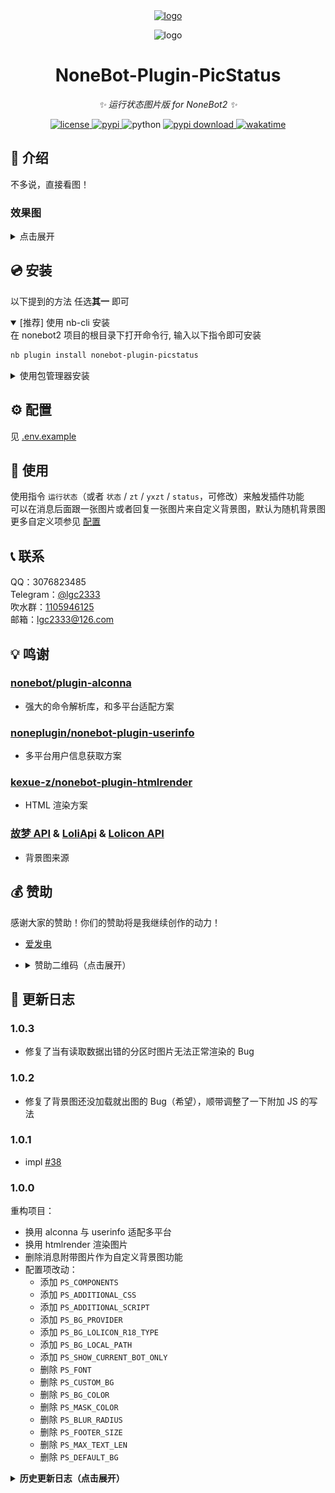 <!-- markdownlint-disable MD033 MD036 MD041 -->

<div align="center">
  <a href="https://v2.nonebot.dev/store">
    <img src="https://raw.githubusercontent.com/A-kirami/nonebot-plugin-template/resources/nbp_logo.png" width="180" height="180" alt="logo">
  </a>
  <br>
  <p>
    <img src="https://raw.githubusercontent.com/A-kirami/nonebot-plugin-template/resources/NoneBotPlugin.svg" width="240" alt="logo">
  </p>
</div>

<div align="center">

# NoneBot-Plugin-PicStatus

_✨ 运行状态图片版 for NoneBot2 ✨_

<a href="./LICENSE">
  <img src="https://img.shields.io/github/license/lgc2333/nonebot-plugin-picstatus.svg" alt="license">
</a>
<a href="https://pypi.python.org/pypi/nonebot-plugin-picstatus">
  <img src="https://img.shields.io/pypi/v/nonebot-plugin-picstatus.svg" alt="pypi">
</a>
<img src="https://img.shields.io/badge/python-3.9+-blue.svg" alt="python">
<a href="https://pypi.python.org/pypi/nonebot-plugin-picstatus">
  <img src="https://img.shields.io/pypi/dm/nonebot-plugin-picstatus" alt="pypi download">
</a>
<a href="https://wakatime.com/badge/user/b61b0f9a-f40b-4c82-bc51-0a75c67bfccf/project/bfec6993-aa9e-42fb-9f3e-53a5d4739373">
  <img src="https://wakatime.com/badge/user/b61b0f9a-f40b-4c82-bc51-0a75c67bfccf/project/bfec6993-aa9e-42fb-9f3e-53a5d4739373.svg" alt="wakatime">
</a>

</div>

## 📖 介绍

不多说，直接看图！

### 效果图

<details>
  <summary>点击展开</summary>

![example](https://raw.githubusercontent.com/lgc-NB2Dev/readme/main/picstatus/example1.jpg)
![example](https://raw.githubusercontent.com/lgc-NB2Dev/readme/main/picstatus/example2.jpg)

</details>

## 💿 安装

以下提到的方法 任选**其一** 即可

<details open>
<summary>[推荐] 使用 nb-cli 安装</summary>
在 nonebot2 项目的根目录下打开命令行, 输入以下指令即可安装

```bash
nb plugin install nonebot-plugin-picstatus
```

</details>

<details>
<summary>使用包管理器安装</summary>
在 nonebot2 项目的插件目录下, 打开命令行, 根据你使用的包管理器, 输入相应的安装命令

<details>
<summary>pip</summary>

```bash
pip install nonebot-plugin-picstatus
```

</details>
<details>
<summary>pdm</summary>

```bash
pdm add nonebot-plugin-picstatus
```

</details>
<details>
<summary>poetry</summary>

```bash
poetry add nonebot-plugin-picstatus
```

</details>
<details>
<summary>conda</summary>

```bash
conda install nonebot-plugin-picstatus
```

</details>

打开 nonebot2 项目根目录下的 `pyproject.toml` 文件, 在 `[tool.nonebot]` 部分的 `plugins` 项里追加写入

```toml
[tool.nonebot]
plugins = [
    # ...
    "nonebot_plugin_picstatus"
]
```

</details>

## ⚙️ 配置

见 [.env.example](https://github.com/lgc2333/nonebot-plugin-picstatus/blob/master/.env.example)

## 🎉 使用

使用指令 `运行状态`（或者 `状态` / `zt` / `yxzt` / `status`，可修改）来触发插件功能  
可以在消息后面跟一张图片或者回复一张图片来自定义背景图，默认为随机背景图  
更多自定义项参见 [配置](#️-配置)

## 📞 联系

QQ：3076823485  
Telegram：[@lgc2333](https://t.me/lgc2333)  
吹水群：[1105946125](https://jq.qq.com/?_wv=1027&k=Z3n1MpEp)  
邮箱：<lgc2333@126.com>

## 💡 鸣谢

### [nonebot/plugin-alconna](https://github.com/nonebot/plugin-alconna)

- 强大的命令解析库，和多平台适配方案

### [noneplugin/nonebot-plugin-userinfo](https://github.com/noneplugin/nonebot-plugin-userinfo)

- 多平台用户信息获取方案

### [kexue-z/nonebot-plugin-htmlrender](https://github.com/kexue-z/nonebot-plugin-htmlrender)

- HTML 渲染方案

### [故梦 API](https://api.gumengya.com) & [LoliApi](https://docs.loliapi.com/) & [Lolicon API](https://api.lolicon.app/)

- 背景图来源

## 💰 赞助

感谢大家的赞助！你们的赞助将是我继续创作的动力！

- [爱发电](https://afdian.net/@lgc2333)
- <details>
    <summary>赞助二维码（点击展开）</summary>

  ![讨饭](https://raw.githubusercontent.com/lgc2333/ShigureBotMenu/master/src/imgs/sponsor.png)

  </details>

## 📝 更新日志

### 1.0.3

- 修复了当有读取数据出错的分区时图片无法正常渲染的 Bug

### 1.0.2

- 修复了背景图还没加载就出图的 Bug（希望），顺带调整了一下附加 JS 的写法

### 1.0.1

- impl [#38](https://github.com/lgc-NB2Dev/nonebot-plugin-picstatus/issues/38)

### 1.0.0

重构项目：

- 换用 alconna 与 userinfo 适配多平台
- 换用 htmlrender 渲染图片
- 删除消息附带图片作为自定义背景图功能
- 配置项改动：
  - 添加 `PS_COMPONENTS`
  - 添加 `PS_ADDITIONAL_CSS`
  - 添加 `PS_ADDITIONAL_SCRIPT`
  - 添加 `PS_BG_PROVIDER`
  - 添加 `PS_BG_LOLICON_R18_TYPE`
  - 添加 `PS_BG_LOCAL_PATH`
  - 添加 `PS_SHOW_CURRENT_BOT_ONLY`
  - 删除 `PS_FONT`
  - 删除 `PS_CUSTOM_BG`
  - 删除 `PS_BG_COLOR`
  - 删除 `PS_MASK_COLOR`
  - 删除 `PS_BLUR_RADIUS`
  - 删除 `PS_FOOTER_SIZE`
  - 删除 `PS_MAX_TEXT_LEN`
  - 删除 `PS_DEFAULT_BG`

<details>
<summary><strong>历史更新日志（点击展开）</strong></summary>

### 0.5.7

- 修复 Bot 刚连接时收发数为未知的问题

### 0.5.6

- 修复 Bot 连接时间与收发数显示不正确的问题

### 0.5.5

- 一些不影响使用的小更改
- 添加配置项 `PS_DEFAULT_AVATAR`、`PS_DEFAULT_BG`、`PS_COMMAND`

### 0.5.4

- 针对性修复 Shamrock 获取状态信息报错的问题 ([#34](https://github.com/lgc-NB2Dev/nonebot-plugin-picstatus/issues/34))

### 0.5.3

- 修改了读取 Linux 发行版名称与版本的方式

### 0.5.2

- 修正读取分区信息错误时的提示信息 \([#33](https://github.com/lgc-NB2Dev/nonebot-plugin-picstatus/issues/33)\)

### 0.5.1

- 使用 SAA 向 Telegram 平台发送消息

### 0.5.0

- 先获取状态信息再进行画图，可以获取到更精准的状态信息
- 添加进程占用信息的展示
- 测试网站结果状态码后面会带上 `reason`，如 `200 OK` / `404 Not Found`
- 添加了一些配置项（`PS_SORT_PARTS`, `PS_SORT_PARTS_REVERSE`, `PS_SORT_DISK_IOS`, `PS_SORT_NETS`, `PS_SORT_SITES`, `PS_PROC_LEN`, `PS_IGNORE_PROCS`, `PS_PROC_SORT_BY`, `PS_PROC_CPU_MAX_100P`, `PS_REPLY_TARGET`, `PS_TG_MAX_FILE_SIZE`）

### 0.4.2

- 添加配置项 `PS_REQ_TIMEOUT` ([#25](https://github.com/lgc-NB2Dev/nonebot-plugin-picstatus/issues/25))

### 0.4.1

- 现在默认使用 `pil_utils` 自动选择系统内支持中文的字体，删除插件内置字体
- 使用 `pil_utils` 写 Bot 昵称，可以显示 Emoji 等特殊字符
- 测试网站出错时不会往日志里甩错误堆栈了

### 0.4.0

- 使用 [nonebot-plugin-send-anything-anywhere](https://github.com/felinae98/nonebot-plugin-send-anything-anywhere) 兼容多平台发送，并对 OneBot V11 和 Telegram 做了特殊兼容
- 将状态图片保存为 `jpg` 格式，缩减体积
- 测试网站现在按照配置文件中的顺序排序
- 随机图来源换回 [故梦 API](https://api.gumengya.com)
- `aiohttp` 与 `aiofiles` 换成了 `httpx` 与 `anyio`

### 0.3.3

- 修了点 bug
- 新配置 `PS_MAX_TEXT_LEN`

### 0.3.2

- 只有当 `nickname` 配置项填写后，插件才会使用该项作为图片中 Bot 的显示名称

### 0.3.1

- 修复一处 Py 3.10 以下无法正常运行的代码

### 0.3.0

配置项更新详见 [配置](#️-配置)

- 更新配置项 `PS_TEST_SITES` `PS_TEST_TIMEOUT`
- 修复`PS_NEED_AT`配置无效的 bug
- 现在只有命令完全匹配时才会触发

### 0.2.5

- 更新配置项 `PS_FOOTER_SIZE`

### 0.2.4

- 支持自定义默认背景图
- 一些配置项类型更改（不影响原先配置）

### 0.2.3

- 尝试修复磁盘列表的潜在 bug

### 0.2.2

此版本在图片脚注中显示的版本还是`0.2.1`，抱歉，我大意了没有改版本号

- 添加配置项`PS_IGNORE_NO_IO_DISK`用于忽略 IO 为 0B/s 的磁盘
- 添加配置项`PS_IGNORE_0B_NET`用于忽略上下行都为 0B/s 的网卡
- 添加触发指令`zt` `yxzt` `status`
- 获取信息收发量兼容旧版 GoCQ ，即使获取失败也不会报错而显示`未知`
- 将忽略 IO 统计磁盘名独立出一个配置项`PS_IGNORE_DISK_IOS`
- 忽略 磁盘容量盘符/IO 统计磁盘名/网卡名称 改为匹配正则表达式
- 配置项`PS_IGNORE_NETS`添加默认值`["^lo$", "^Loopback"]`
- 修复空闲内存显示错误的问题

### 0.2.1

- 尝试修复`type object is not subscriptable`报错

### 0.2.0

- 新增磁盘 IO、网络 IO 状态显示
- SWAP 大小为 0 时占用率将会显示`未部署`而不是`0%`
- CPU 等占用下方灰色字排板更改
- 获取失败的磁盘分区占用率修改为`未知%`
- 图片下方脚注修改为居中文本，字号调小，优化显示的系统信息
- 修改随机背景图 API 为[故梦 API 随机二次元壁纸](https://api.gmit.vip)
- 现在会分 QQ 记录 Bot 连接时间（不同的 QQ 连接同一个 NoneBot 显示的连接时间将不同）
- 背景图增加遮罩，颜色可配置
- 可以配置各模块的背景底色
- 可以配置分区列表中忽略的盘符（挂载点）
- 可以忽略获取容量状态失败的分区
- 可以使用`.env.*`文件中配置的`NICKNAME`作为图片中的 Bot 昵称
- 添加必须 @Bot 才能触发指令的配置
- 其他小优化/更改

</details>
